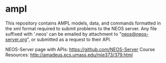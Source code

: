 # ampl

This repository contains AMPL models, data, and commands formatted in the xml format required to submit problems to the NEOS server. Any file suffixed with '.neos' can be emailed by attachment to "neos@neos-server.org", or submitted as a request to their API. 

NEOS-Server page with APIs:
  https://github.com/NEOS-Server
Course Resources:
  http://amadeus.ecs.umass.edu/mie373/379.html
